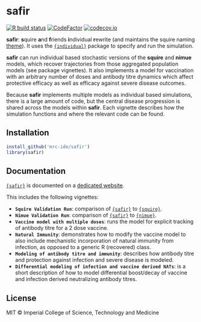 # **safir**

<!-- badges: start -->
[![R build
status](https://github.com/mrc-ide/safir/workflows/R-CMD-check/badge.svg)](https://github.com/mrc-ide/safir/actions)
[![CodeFactor](https://www.codefactor.io/repository/github/mrc-ide/safir/badge)](https://www.codefactor.io/repository/github/mrc-ide/safir)
[![codecov.io](https://codecov.io/github/mrc-ide/safir/coverage.svg?branch=main)](https://codecov.io/github/mrc-ide/safir?branch=main)
<!-- badges: end -->

**safir**: **s**quire **a**nd **f**riends **i**ndividual **r**ewrite
(and maintains the squire naming
[theme](https://en.wikipedia.org/wiki/Knights_of_the_Round_Table#Safir)).
It uses the [`{individual}`](https://github.com/mrc-ide/individual)
package to specify and run the simulation.

**safir** can run individual based stochastic versions of the **squire** and
**nimue** models, which recover trajectories from those aggregated population
models (see package vignettes). It also implements a model for vaccination
with an arbitrary number of doses and antibody titre dynamics which affect
protective efficacy as well as efficacy against severe disease outcomes.

Because **safir** implements multiple models as individual based simulations,
there is a large amount of code, but the central disease progression is shared
across the models within **safir**. Each vignette describes how the simulation
functions and where the relevant code can be found.

## Installation

``` r
install_github('mrc-ide/safir')
library(safir)
```

## Documentation

[`{safir}`](https://github.com/mrc-ide/safir) is documented on a
[dedicated website](https://mrc-ide.github.io/safir).

This includes the following vignettes:

-   **`Squire Validation Run`**: comparison of
    [`{safir}`](https://github.com/mrc-ide/safir) to
    [`{squire}`](https://github.com/mrc-ide/squire).
-   **`Nimue Validation Run`**: comparison of
    [`{safir}`](https://github.com/mrc-ide/safir) to
    [`{nimue}`](https://github.com/mrc-ide/nimue).
-   **`Vaccine model with multiple doses`**: runs the model for
    explicit tracking of antibody titre for a 2 dose vaccine.
-   **`Natural Immunity`**: demonstrates how to modify the vaccine model
    to also include mechanistic incorporation of natural immunity
    from infection, as opposed to a generic R (recovered) class.
-   **`Modeling of antibody titre and immunity`**: describes how antibody
    titre and protection against infection and severe disease is modeled.
-   **`Differential modeling of infection and vaccine derived NATs`**: is a short
    description of how to model differential boost/decay of vaccine and infection
    derived neutralizing antibody titres.
    
## License

MIT © Imperial College of Science, Technology and Medicine
